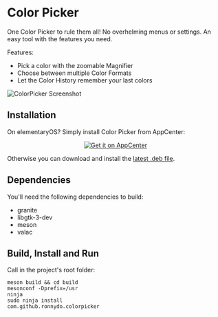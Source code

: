 # Color Picker

One Color Picker to rule them all! No overhelming menus or settings. An easy tool with the features you need.

Features:
* Pick a color with the zoomable Magnifier
* Choose between multiple Color Formats
* Let the Color History remember your last colors

![ColorPicker Screenshot](https://raw.github.com/ronnydo/colorpicker/master/data/screenshot.png)

## Installation
On elementaryOS? Simply install Color Picker from AppCenter:
<p align="center">
  <a href="https://appcenter.elementary.io/com.github.ronnydo.colorpicker">
    <img src="https://appcenter.elementary.io/badge.svg" alt="Get it on AppCenter">
  </a>
</p>

Otherwise you can download and install the [latest .deb file](https://github.com/ronnydo/colorpicker/releases/latest).

## Dependencies
You'll need the following dependencies to build:
* granite
* libgtk-3-dev
* meson
* valac

## Build, Install and Run
Call in the project's root folder:

    meson build && cd build
    mesonconf -Dprefix=/usr
    ninja
    sudo ninja install
    com.github.ronnydo.colorpicker


